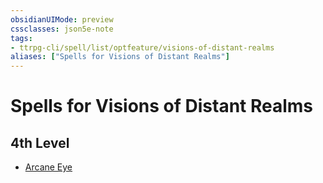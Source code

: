 ```yaml
---
obsidianUIMode: preview
cssclasses: json5e-note
tags:
- ttrpg-cli/spell/list/optfeature/visions-of-distant-realms
aliases: ["Spells for Visions of Distant Realms"]
---
```

# Spells for Visions of Distant Realms

## 4th Level

- [Arcane Eye](arcane-eye-xphb "XPHB")